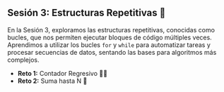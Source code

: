 ## Sesión 3: Estructuras Repetitivas 📝

En la Sesión 3, exploramos las estructuras repetitivas, conocidas como bucles, que nos permiten ejecutar bloques de código múltiples veces. Aprendimos a utilizar los bucles `for` y `while` para automatizar tareas y procesar secuencias de datos, sentando las bases para algoritmos más complejos.

- **Reto 1:** Contador Regresivo 🧑‍🎓
- **Reto 2:** Suma hasta N 🛒
